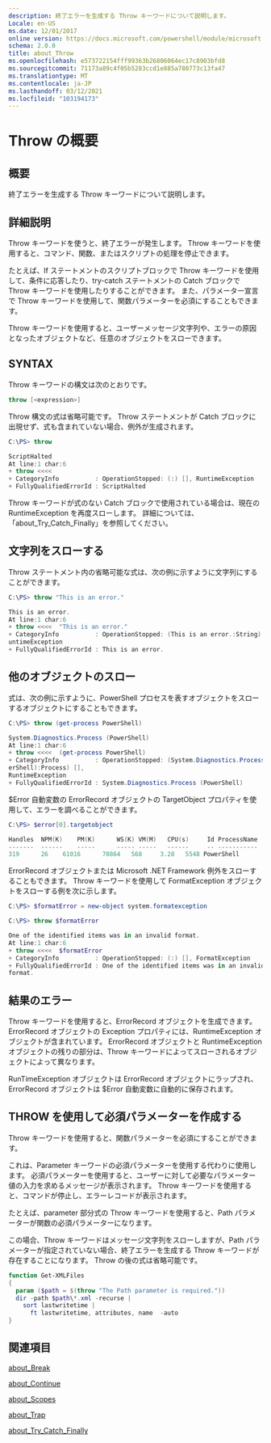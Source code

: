 ```yaml
---
description: 終了エラーを生成する Throw キーワードについて説明します。
Locale: en-US
ms.date: 12/01/2017
online version: https://docs.microsoft.com/powershell/module/microsoft.powershell.core/about/about_throw?view=powershell-5.1&WT.mc_id=ps-gethelp
schema: 2.0.0
title: about_Throw
ms.openlocfilehash: e573722154fff99363b26806064ec17c8903bfd8
ms.sourcegitcommit: 71173a89c4f05b5283ccd1e885a780773c13fa47
ms.translationtype: MT
ms.contentlocale: ja-JP
ms.lasthandoff: 03/12/2021
ms.locfileid: "103194173"
---
```

# <a name="about-throw"></a>Throw の概要

## <a name="short-description"></a>概要

終了エラーを生成する Throw キーワードについて説明します。

## <a name="long-description"></a>詳細説明

Throw キーワードを使うと、終了エラーが発生します。 Throw キーワードを使用すると、コマンド、関数、またはスクリプトの処理を停止できます。

たとえば、If ステートメントのスクリプトブロックで Throw キーワードを使用して、条件に応答したり、try-catch ステートメントの Catch ブロックで Throw キーワードを使用したりすることができます。 また、パラメーター宣言で Throw キーワードを使用して、関数パラメーターを必須にすることもできます。

Throw キーワードを使用すると、ユーザーメッセージ文字列や、エラーの原因となったオブジェクトなど、任意のオブジェクトをスローできます。

## <a name="syntax"></a>SYNTAX

Throw キーワードの構文は次のとおりです。

```powershell
throw [<expression>]
```

Throw 構文の式は省略可能です。 Throw ステートメントが Catch ブロックに出現せず、式も含まれていない場合、例外が生成されます。

```powershell
C:\PS> throw

ScriptHalted
At line:1 char:6
+ throw <<<<
+ CategoryInfo          : OperationStopped: (:) [], RuntimeException
+ FullyQualifiedErrorId : ScriptHalted
```

Throw キーワードが式のない Catch ブロックで使用されている場合は、現在の RuntimeException を再度スローします。 詳細については、「about_Try_Catch_Finally」を参照してください。

## <a name="throwing-a-string"></a>文字列をスローする

Throw ステートメント内の省略可能な式は、次の例に示すように文字列にすることができます。

```powershell
C:\PS> throw "This is an error."

This is an error.
At line:1 char:6
+ throw <<<<  "This is an error."
+ CategoryInfo          : OperationStopped: (This is an error.:String) [], R
untimeException
+ FullyQualifiedErrorId : This is an error.
```

## <a name="throwing-other-objects"></a>他のオブジェクトのスロー

式は、次の例に示すように、PowerShell プロセスを表すオブジェクトをスローするオブジェクトにすることもできます。

```powershell
C:\PS> throw (get-process PowerShell)

System.Diagnostics.Process (PowerShell)
At line:1 char:6
+ throw <<<<  (get-process PowerShell)
+ CategoryInfo          : OperationStopped: (System.Diagnostics.Process (Pow
erShell):Process) [],
RuntimeException
+ FullyQualifiedErrorId : System.Diagnostics.Process (PowerShell)
```

$Error 自動変数の ErrorRecord オブジェクトの TargetObject プロパティを使用して、エラーを調べることができます。

```powershell
C:\PS> $error[0].targetobject

Handles  NPM(K)    PM(K)      WS(K) VM(M)   CPU(s)     Id ProcessName
-------  ------    -----      ----- -----   ------     -- -----------
319      26    61016      70864   568     3.28   5548 PowerShell
```

ErrorRecord オブジェクトまたは Microsoft .NET Framework 例外をスローすることもできます。 Throw キーワードを使用して FormatException オブジェクトをスローする例を次に示します。

```powershell
C:\PS> $formatError = new-object system.formatexception

C:\PS> throw $formatError

One of the identified items was in an invalid format.
At line:1 char:6
+ throw <<<<  $formatError
+ CategoryInfo          : OperationStopped: (:) [], FormatException
+ FullyQualifiedErrorId : One of the identified items was in an invalid
format.
```

## <a name="resulting-error"></a>結果のエラー

Throw キーワードを使用すると、ErrorRecord オブジェクトを生成できます。 ErrorRecord オブジェクトの Exception プロパティには、RuntimeException オブジェクトが含まれています。 ErrorRecord オブジェクトと RuntimeException オブジェクトの残りの部分は、Throw キーワードによってスローされるオブジェクトによって異なります。

RunTimeException オブジェクトは ErrorRecord オブジェクトにラップされ、ErrorRecord オブジェクトは $Error 自動変数に自動的に保存されます。

## <a name="using-throw-to-create-a-mandatory-parameter"></a>THROW を使用して必須パラメーターを作成する

Throw キーワードを使用すると、関数パラメーターを必須にすることができます。

これは、Parameter キーワードの必須パラメーターを使用する代わりに使用します。 必須パラメーターを使用すると、ユーザーに対して必要なパラメーター値の入力を求めるメッセージが表示されます。 Throw キーワードを使用すると、コマンドが停止し、エラーレコードが表示されます。

たとえば、parameter 部分式の Throw キーワードを使用すると、Path パラメーターが関数の必須パラメーターになります。

この場合、Throw キーワードはメッセージ文字列をスローしますが、Path パラメーターが指定されていない場合、終了エラーを生成する Throw キーワードが存在することになります。 Throw の後の式は省略可能です。

```powershell
function Get-XMLFiles
{
  param ($path = $(throw "The Path parameter is required."))
  dir -path $path\*.xml -recurse |
    sort lastwritetime |
      ft lastwritetime, attributes, name  -auto
}
```

## <a name="see-also"></a>関連項目

[about_Break](about_Break.md)

[about_Continue](about_Continue.md)

[about_Scopes](about_Scopes.md)

[about_Trap](about_Trap.md)

[about_Try_Catch_Finally](about_Try_Catch_Finally.md)
